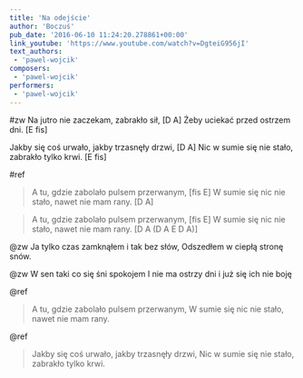 ```yaml
---
title: 'Na odejście'
author: 'Boczuś'
pub_date: '2016-06-10 11:24:20.278861+00:00'
link_youtube: 'https://www.youtube.com/watch?v=DgteiG956jI'
text_authors:
 - 'pawel-wojcik'
composers:
 - 'pawel-wojcik'
performers:
 - 'pawel-wojcik'
---
```


#zw
Na jutro nie zaczekam, zabrakło sił,			        [D A]
Żeby uciekać przed ostrzem dni.			                [E fis]

Jakby się coś urwało, jakby trzasnęły drzwi,		[D A]
Nic w sumie się nie stało, zabrakło tylko krwi.	[E fis]

#ref
>A tu, gdzie zabolało pulsem przerwanym,		[fis E]
>W sumie się nic nie stało, nawet nie mam rany.	[D A]

>A tu, gdzie zabolało pulsem przerwanym,		[fis E]
>W sumie się nic nie stało, nawet nie mam rany.	[D A (D A E D A)]

@zw
Ja tylko czas zamknąłem i tak bez słów,
Odszedłem w ciepłą stronę snów.

@zw
W sen taki co się śni spokojem
I nie ma ostrzy dni i już się ich nie boję

@ref
>A tu, gdzie zabolało pulsem przerwanym,
>W sumie się nic nie stało, nawet nie mam rany.

@ref
>Jakby się coś urwało, jakby trzasnęły drzwi,
>Nic w sumie się nie stało, zabrakło tylko krwi.
